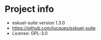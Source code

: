 # Project info
- eskuel-suite version 1.3.0
- https://github.com/lucques/eskuel-suite
- License: GPL-3.0